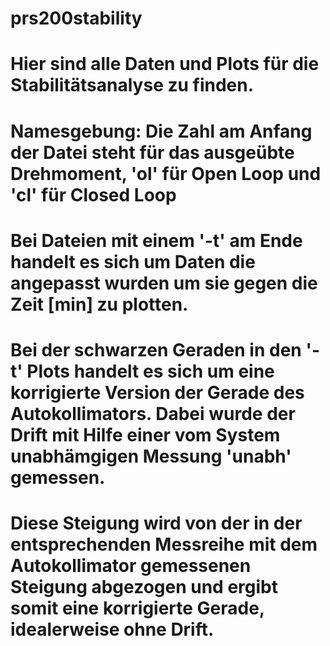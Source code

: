 # prs200stability
# Hier sind alle Daten und Plots für die Stabilitätsanalyse zu finden.
# Namesgebung: Die Zahl am Anfang der Datei steht für das ausgeübte Drehmoment, 'ol' für Open Loop und 'cl' für Closed Loop
# Bei Dateien mit einem '-t' am Ende handelt es sich um Daten die angepasst wurden um sie gegen die Zeit [min] zu plotten.
# Bei der schwarzen Geraden in den '-t' Plots handelt es sich um eine korrigierte Version der Gerade des Autokollimators. Dabei wurde der Drift mit Hilfe einer vom System unabhämgigen Messung 'unabh' gemessen.
# Diese Steigung wird von der in der entsprechenden Messreihe mit dem Autokollimator gemessenen Steigung abgezogen und ergibt somit eine korrigierte Gerade, idealerweise ohne Drift.
